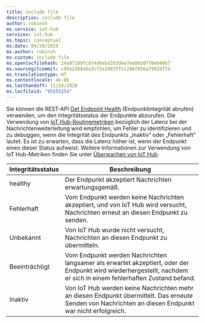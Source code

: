 ```yaml
---
title: include file
description: include file
author: robinsh
ms.service: iot-hub
services: iot-hub
ms.topic: conceptual
ms.date: 04/28/2019
ms.author: robinsh
ms.custom: include file
ms.openlocfilehash: 24a07109fc8f4d6ebd283dee7ee00107f0eb49b7
ms.sourcegitcommit: c95e2d89a5a3cf5e2983ffcc206f056a7992df7d
ms.translationtype: HT
ms.contentlocale: de-DE
ms.lasthandoff: 11/24/2020
ms.locfileid: "95555254"
---
```

Sie können die REST-API [Get Endpoint Health](/rest/api/iothub/iothubresource/getendpointhealth#iothubresource_getendpointhealth) (Endpunktintegrität abrufen) verwenden, um den Integritätsstatus der Endpunkte abzurufen. Die Verwendung von [IoT Hub-Routingmetriken](../articles/iot-hub/monitor-iot-hub-reference.md#routing-metrics) bezüglich der Latenz bei der Nachrichtenweiterleitung wird empfohlen, um Fehler zu identifizieren und zu debuggen, wenn die Integrität des Endpunkts „Inaktiv“ oder „Fehlerhaft“ lautet. Es ist zu erwarten, dass die Latenz höher ist, wenn der Endpunkt einen dieser Status aufweist. Weitere Informationen zur Verwendung von IoT Hub-Metriken finden Sie unter [Überwachen von IoT Hub](../articles/iot-hub/monitor-iot-hub.md).

|Integritätsstatus|Beschreibung|
|---|---|
|healthy|Der Endpunkt akzeptiert Nachrichten erwartungsgemäß.|
|Fehlerhaft|Vom Endpunkt werden keine Nachrichten akzeptiert, und von IoT Hub wird versucht, Nachrichten erneut an diesen Endpunkt zu senden.|
|Unbekannt|Von IoT Hub wurde nicht versucht, Nachrichten an diesen Endpunkt zu übermitteln.|
|Beeinträchtigt|Vom Endpunkt werden Nachrichten langsamer als erwartet akzeptiert, oder der Endpunkt wird wiederhergestellt, nachdem er sich in einem fehlerhaften Zustand befand.|
|Inaktiv|Von IoT Hub werden keine Nachrichten mehr an diesen Endpunkt übermittelt. Das erneute Senden von Nachrichten an diesen Endpunkt war nicht erfolgreich.|